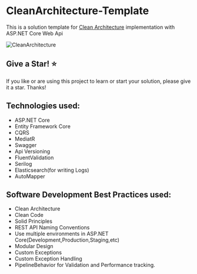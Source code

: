 # CleanArchitecture-Template
This is a solution template for [Clean Architecture](https://blog.cleancoder.com/uncle-bob/2012/08/13/the-clean-architecture.html) implementation with ASP.NET Core Web Api

![CleanArchitecture](https://user-images.githubusercontent.com/42376112/110762993-a61b1580-8266-11eb-9ac1-438072319971.jpg)

## Give a Star! ⭐
If you like or are using this project to learn or start your solution, please give it a star. Thanks!

## Technologies used:

* ASP.NET Core
* Entity Framework Core
* CQRS
* MediatR
* Swagger
* Api Versioning
* FluentValidation
* Serilog
* Elasticsearch(for writing Logs)
* AutoMapper

## Software Development Best Practices used:

* Clean Architecture
* Clean Code
* Solid Principles
* REST API Naming Conventions
* Use multiple environments in ASP.NET Core(Development,Production,Staging,etc)
* Modular Design
* Custom Exceptions
* Custom Exception Handling
* PipelineBehavior for Validation and Performance tracking.

